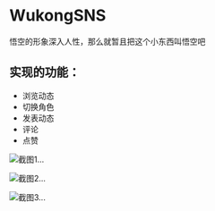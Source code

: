 # WukongSNS
悟空的形象深入人性，那么就暂且把这个小东西叫悟空吧

## 实现的功能：
- 浏览动态
- 切换角色
- 发表动态
- 评论
- 点赞

![截图1...](/Snapshoot/wukong1.jpg)

![截图2...](/Snapshoot/wukong2.jpg)

![截图3...](/Snapshoot/wukong3.jpg)
